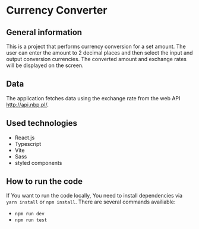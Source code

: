 # Currency Converter

## General information

This is a project that performs currency conversion for a set amount. The user can enter the amount to 2 decimal places and then select the input and output conversion currencies. The converted amount and exchange rates will be displayed on the screen.

## Data

The application fetches data using the exchange rate from the web API http://api.nbp.pl/.

## Used technologies

- React.js
- Typescript
- Vite
- Sass
- styled components

## How to run the code

If You want to run the code locally, You need to install dependencies via `yarn install` or `npm install`. There are several commands availiable:

- `npm run dev`
- `npm run test`
